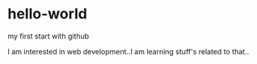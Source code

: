 # hello-world
my first start with github

I am interested in web development..I am learning stuff's related to that..
